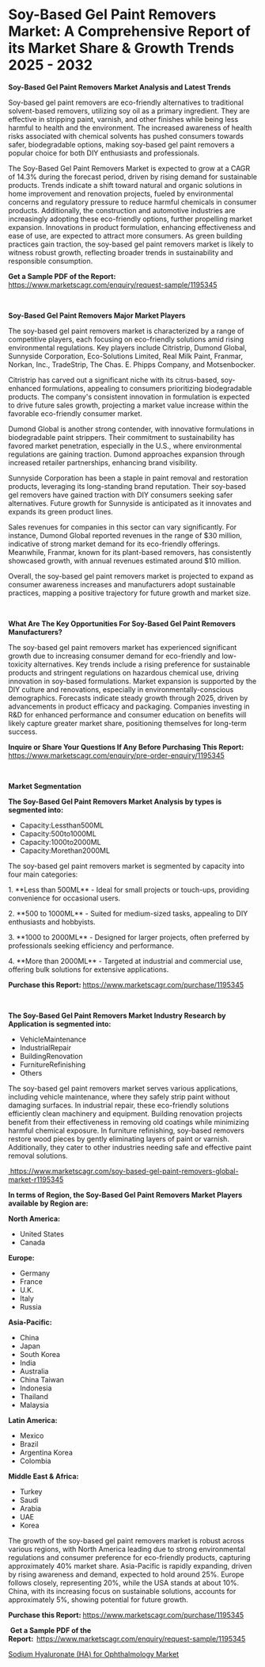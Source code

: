 <p><h1>Soy-Based Gel Paint Removers Market: A Comprehensive Report of its Market Share & Growth Trends 2025 - 2032</h1></p><p><strong>Soy-Based Gel Paint Removers Market Analysis and Latest Trends</strong></p>
<p><p>Soy-based gel paint removers are eco-friendly alternatives to traditional solvent-based removers, utilizing soy oil as a primary ingredient. They are effective in stripping paint, varnish, and other finishes while being less harmful to health and the environment. The increased awareness of health risks associated with chemical solvents has pushed consumers towards safer, biodegradable options, making soy-based gel paint removers a popular choice for both DIY enthusiasts and professionals.</p><p>The Soy-Based Gel Paint Removers Market is expected to grow at a CAGR of 14.3% during the forecast period, driven by rising demand for sustainable products. Trends indicate a shift toward natural and organic solutions in home improvement and renovation projects, fueled by environmental concerns and regulatory pressure to reduce harmful chemicals in consumer products. Additionally, the construction and automotive industries are increasingly adopting these eco-friendly options, further propelling market expansion. Innovations in product formulation, enhancing effectiveness and ease of use, are expected to attract more consumers. As green building practices gain traction, the soy-based gel paint removers market is likely to witness robust growth, reflecting broader trends in sustainability and responsible consumption.</p></p>
<p><strong>Get a Sample PDF of the Report:&nbsp;</strong> <a href="https://www.marketscagr.com/enquiry/request-sample/1195345?utm_campaign=2110&utm_medium=2&utm_source=Github&utm_content=ia&utm_term=22032025&utm_id=soy-based-gel-paint-removers">https://www.marketscagr.com/enquiry/request-sample/1195345</a></p>
<p>&nbsp;</p>
<p><strong>Soy-Based Gel Paint Removers Major Market Players</strong></p>
<p><p>The soy-based gel paint removers market is characterized by a range of competitive players, each focusing on eco-friendly solutions amid rising environmental regulations. Key players include Citristrip, Dumond Global, Sunnyside Corporation, Eco-Solutions Limited, Real Milk Paint, Franmar, Norkan, Inc., TradeStrip, The Chas. E. Phipps Company, and Motsenbocker.</p><p>Citristrip has carved out a significant niche with its citrus-based, soy-enhanced formulations, appealing to consumers prioritizing biodegradable products. The company's consistent innovation in formulation is expected to drive future sales growth, projecting a market value increase within the favorable eco-friendly consumer market.</p><p>Dumond Global is another strong contender, with innovative formulations in biodegradable paint strippers. Their commitment to sustainability has favored market penetration, especially in the U.S., where environmental regulations are gaining traction. Dumond approaches expansion through increased retailer partnerships, enhancing brand visibility.</p><p>Sunnyside Corporation has been a staple in paint removal and restoration products, leveraging its long-standing brand reputation. Their soy-based gel removers have gained traction with DIY consumers seeking safer alternatives. Future growth for Sunnyside is anticipated as it innovates and expands its green product lines.</p><p>Sales revenues for companies in this sector can vary significantly. For instance, Dumond Global reported revenues in the range of $30 million, indicative of strong market demand for its eco-friendly offerings. Meanwhile, Franmar, known for its plant-based removers, has consistently showcased growth, with annual revenues estimated around $10 million. </p><p>Overall, the soy-based gel paint removers market is projected to expand as consumer awareness increases and manufacturers adopt sustainable practices, mapping a positive trajectory for future growth and market size.</p></p>
<p>&nbsp;</p>
<p><strong>What Are The Key Opportunities For Soy-Based Gel Paint Removers Manufacturers?</strong></p>
<p><p>The soy-based gel paint removers market has experienced significant growth due to increasing consumer demand for eco-friendly and low-toxicity alternatives. Key trends include a rising preference for sustainable products and stringent regulations on hazardous chemical use, driving innovation in soy-based formulations. Market expansion is supported by the DIY culture and renovations, especially in environmentally-conscious demographics. Forecasts indicate steady growth through 2025, driven by advancements in product efficacy and packaging. Companies investing in R&D for enhanced performance and consumer education on benefits will likely capture greater market share, positioning themselves for long-term success.</p></p>
<p><strong>Inquire or Share Your Questions If Any Before Purchasing This Report:</strong> <a href="https://www.marketscagr.com/enquiry/pre-order-enquiry/1195345?utm_campaign=2110&utm_medium=2&utm_source=Github&utm_content=ia&utm_term=22032025&utm_id=soy-based-gel-paint-removers">https://www.marketscagr.com/enquiry/pre-order-enquiry/1195345</a></p>
<p>&nbsp;</p>
<p><strong>Market Segmentation</strong></p>
<p><strong>The Soy-Based Gel Paint Removers Market Analysis by types is segmented into:</strong></p>
<p><ul><li>Capacity:Lessthan500ML</li><li>Capacity:500to1000ML</li><li>Capacity:1000to2000ML</li><li>Capacity:Morethan2000ML</li></ul></p>
<p><p>The soy-based gel paint removers market is segmented by capacity into four main categories: </p><p>1. **Less than 500ML** - Ideal for small projects or touch-ups, providing convenience for occasional users.</p><p>2. **500 to 1000ML** - Suited for medium-sized tasks, appealing to DIY enthusiasts and hobbyists.</p><p>3. **1000 to 2000ML** - Designed for larger projects, often preferred by professionals seeking efficiency and performance.</p><p>4. **More than 2000ML** - Targeted at industrial and commercial use, offering bulk solutions for extensive applications.</p></p>
<p><strong>Purchase this Report:&nbsp;</strong><a href="https://www.marketscagr.com/purchase/1195345?utm_campaign=2110&utm_medium=2&utm_source=Github&utm_content=ia&utm_term=22032025&utm_id=soy-based-gel-paint-removers">https://www.marketscagr.com/purchase/1195345</a></p>
<p>&nbsp;</p>
<p><strong>The Soy-Based Gel Paint Removers Market Industry Research by Application is segmented into:</strong></p>
<p><ul><li>VehicleMaintenance</li><li>IndustrialRepair</li><li>BuildingRenovation</li><li>FurnitureRefinishing</li><li>Others</li></ul></p>
<p><p>The soy-based gel paint removers market serves various applications, including vehicle maintenance, where they safely strip paint without damaging surfaces. In industrial repair, these eco-friendly solutions efficiently clean machinery and equipment. Building renovation projects benefit from their effectiveness in removing old coatings while minimizing harmful chemical exposure. In furniture refinishing, soy-based removers restore wood pieces by gently eliminating layers of paint or varnish. Additionally, they cater to other industries needing safe and effective paint removal solutions.</p></p>
<p><a href="https://www.marketscagr.com/soy-based-gel-paint-removers-global-market-r1195345?utm_campaign=2110&utm_medium=2&utm_source=Github&utm_content=ia&utm_term=22032025&utm_id=soy-based-gel-paint-removers">&nbsp;https://www.marketscagr.com/soy-based-gel-paint-removers-global-market-r1195345</a></p>
<p><strong>In terms of Region, the Soy-Based Gel Paint Removers Market Players available by Region are:</strong></p>
<p>
    <p> <strong> North America: </strong>
        <ul>
            <li>United States</li>
            <li>Canada</li>
        </ul>
        </p> 
    <p> <strong> Europe: </strong>
        <ul>
            <li>Germany</li>
            <li>France</li>
            <li>U.K.</li>
            <li>Italy</li>
            <li>Russia</li>
        </ul>
        </p> 
    <p> <strong> Asia-Pacific: </strong>
        <ul>
            <li>China</li>
            <li>Japan</li>
            <li>South Korea</li>
            <li>India</li>
            <li>Australia</li>
            <li>China Taiwan</li>
            <li>Indonesia</li>
            <li>Thailand</li>
            <li>Malaysia</li>
        </ul>
        </p> 
    <p> <strong> Latin America: </strong>
        <ul>
            <li>Mexico</li>
            <li>Brazil</li>
            <li>Argentina Korea</li>
            <li>Colombia</li>
        </ul>
        </p> 
    <p> <strong> Middle East & Africa: </strong>
        <ul>
            <li>Turkey</li>
            <li>Saudi</li>
            <li>Arabia</li>
            <li>UAE</li>
            <li>Korea</li>
        </ul>
    </p>
    </p>
<p><p>The growth of the soy-based gel paint removers market is robust across various regions, with North America leading due to strong environmental regulations and consumer preference for eco-friendly products, capturing approximately 40% market share. Asia-Pacific is rapidly expanding, driven by rising awareness and demand, expected to hold around 25%. Europe follows closely, representing 20%, while the USA stands at about 10%. China, with its increasing focus on sustainable solutions, accounts for approximately 5%, showing potential for future growth.</p></p>
<p><strong>Purchase this Report: </strong><a href="https://www.marketscagr.com/purchase/1195345?utm_campaign=2110&utm_medium=2&utm_source=Github&utm_content=ia&utm_term=22032025&utm_id=soy-based-gel-paint-removers">https://www.marketscagr.com/purchase/1195345</a></p>
<p>&nbsp;<strong>Get a Sample PDF of the Report:&nbsp;&nbsp;</strong><a href="https://www.marketscagr.com/enquiry/request-sample/1195345?utm_campaign=2110&utm_medium=2&utm_source=Github&utm_content=ia&utm_term=22032025&utm_id=soy-based-gel-paint-removers">https://www.marketscagr.com/enquiry/request-sample/1195345</a></p>
<p><strong></strong></p>
<p><p><a href="https://github.com/ashepherd82/Market-Research-Report-List-7/blob/main/sodium-hyaluronate-ha-for-ophthalmology-market.md?utm_campaign=2110&utm_medium=2&utm_source=Github&utm_content=ia&utm_term=22032025&utm_id=soy-based-gel-paint-removers">Sodium Hyaluronate (HA) for Ophthalmology Market</a></p></p>